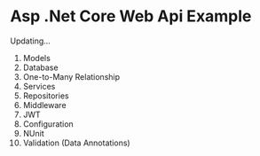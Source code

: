 # Asp .Net Core Web Api Example
Updating...

1. Models
2. Database
3. One-to-Many Relationship
4. Services
5. Repositories
6. Middleware
7. JWT
8. Configuration
9. NUnit
10.	Validation (Data Annotations)
